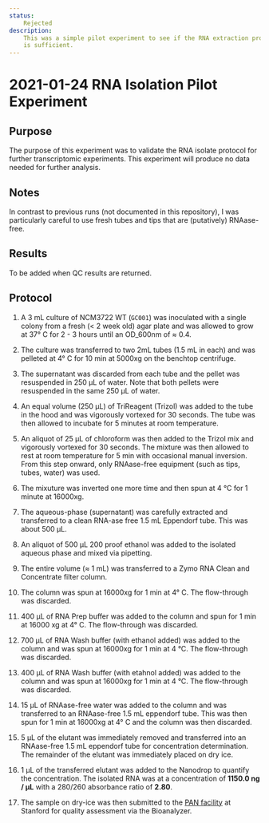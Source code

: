 ```yaml
---
status:
    Rejected
description:
    This was a simple pilot experiment to see if the RNA extraction protocol 
    is sufficient.
---
```



# 2021-01-24 RNA Isolation Pilot Experiment

## Purpose
The purpose of this experiment was to validate the RNA isolate protocol for 
further transcriptomic experiments. This experiment will produce no data needed 
for further analysis. 


## Notes 
In contrast to previous runs (not documented in this repository), I was particularly
careful to use fresh tubes and tips that are (putatively) RNAase-free. 


## Results
To be added when QC results are returned.

## Protocol

1. A 3 mL culture of NCM3722 WT (`GC001`) was inoculated with a single colony 
from a fresh (< 2 week old) agar plate and was allowed to grow at 37° C for 2 - 3 
hours until an OD_600nm of ≈ 0.4.

2. The culture was transferred to two 2mL tubes (1.5 mL in each) and was pelleted
at 4° C for 10 min at 5000xg on the benchtop centrifuge.

3. The supernatant was discarded from each tube and the pellet was resuspended 
in 250 µL of water. Note that both pellets were resuspended in the same 250 µL of
water.

4. An equal volume (250 µL) of TriReagent (Trizol) was added to the tube in the 
hood and was vigorously vortexed for 30 seconds. The tube was then allowed to 
incubate for 5 minutes at room temperature. 

5. An aliquot of 25 µL of chloroform was then added to the Trizol mix and vigorously 
vortexed for 30 seconds. The mixture was then allowed to rest at room temperature 
for 5 min with occasional manual inversion. From this step onward, only RNAase-free 
equipment (such as tips, tubes, water) was used. 

6. The mixuture was inverted one more time and then spun at 4 °C for 1 minute at 
16000xg.

7. The aqueous-phase (supernatant) was carefully extracted and transferred to
a clean RNA-ase free 1.5 mL Eppendorf tube. This was about 500 µL.

8. An aliquot of 500 µL 200 proof ethanol was added to the isolated aqueous phase 
and mixed via pipetting. 

9. The entire volume (≈ 1 mL) was transferred to a Zymo RNA Clean and Concentrate 
filter column.

10. The column was spun at 16000xg for 1 min at 4° C. The flow-through was discarded.

11. 400 µL of RNA Prep buffer was added to the column and spun for 1 min at 16000 xg 
at 4° C. The flow-through was discarded.

11. 700 µL of RNA Wash buffer (with ethanol added) was added to the column and was 
spun at 16000xg for 1 min at 4 °C. The flow-through was discarded.

12. 400 µL of RNA Wash buffer (with etahnol added) was added to the column and 
was spun at 16000xg for 1 min at 4 °C. The flow-through was discarded.

13. 15 µL of RNAase-free water was added to the column and was transferred to an 
RNAase-free 1.5 mL eppendorf tube. This was then spun for 1 min at 
16000xg at 4° C and the column was then discarded. 

14. 5 µL of the elutant was immediately removed and transferred into an RNAase-free
1.5 mL eppendorf tube for concentration determination. The remainder of the elutant
was immediately placed on dry ice.

15. 1 µL of the transferred elutant was added to the Nanodrop to quantify the 
concentration. The isolated RNA was at a concentration of **1150.0 ng / µL** with 
a 280/260 absorbance ratio of **2.80**.

16. The sample on dry-ice was then submitted to the [PAN facility](https://pan.stanford.edu/index.html) at Stanford 
for quality assessment via the Bioanalyzer. 